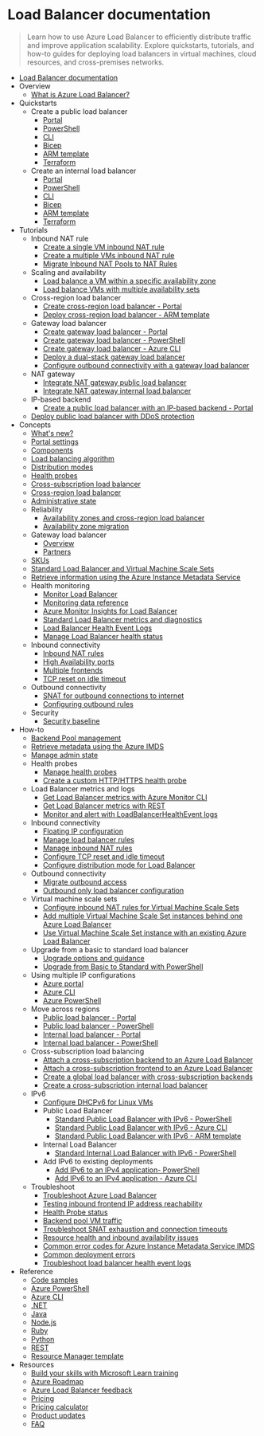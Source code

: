 # Load Balancer documentation
> Learn how to use Azure Load Balancer to efficiently distribute traffic and improve application scalability. Explore quickstarts, tutorials, and how-to guides for deploying load balancers in virtual machines, cloud resources, and cross-premises networks.
  - [Load Balancer documentation](https://learn.microsoft.com/en-us/azure/load-balancer/)
  - Overview
    - [What is Azure Load Balancer?](https://learn.microsoft.com/en-us/azure/load-balancer/load-balancer-overview)
  - Quickstarts
    - Create a public load balancer
      - [Portal](https://learn.microsoft.com/en-us/azure/load-balancer/quickstart-load-balancer-standard-public-portal)
      - [PowerShell](https://learn.microsoft.com/en-us/azure/load-balancer/quickstart-load-balancer-standard-public-powershell)
      - [CLI](https://learn.microsoft.com/en-us/azure/load-balancer/quickstart-load-balancer-standard-public-cli)
      - [Bicep](https://learn.microsoft.com/en-us/azure/load-balancer/quickstart-load-balancer-standard-public-bicep)
      - [ARM template](https://learn.microsoft.com/en-us/azure/load-balancer/quickstart-load-balancer-standard-public-template)
      - [Terraform](https://learn.microsoft.com/en-us/azure/load-balancer/quickstart-load-balancer-standard-public-terraform)
    - Create an internal load balancer
      - [Portal](https://learn.microsoft.com/en-us/azure/load-balancer/quickstart-load-balancer-standard-internal-portal)
      - [PowerShell](https://learn.microsoft.com/en-us/azure/load-balancer/quickstart-load-balancer-standard-internal-powershell)
      - [CLI](https://learn.microsoft.com/en-us/azure/load-balancer/quickstart-load-balancer-standard-internal-cli)
      - [Bicep](https://learn.microsoft.com/en-us/azure/load-balancer/quickstart-load-balancer-standard-internal-bicep)
      - [ARM template](https://learn.microsoft.com/en-us/azure/load-balancer/quickstart-load-balancer-standard-internal-template)
      - [Terraform](https://learn.microsoft.com/en-us/azure/load-balancer/quickstart-load-balancer-standard-internal-terraform)
  - Tutorials
    - Inbound NAT rule
      - [Create a single VM inbound NAT rule](https://learn.microsoft.com/en-us/azure/load-balancer/tutorial-load-balancer-port-forwarding-portal)
      - [Create a multiple VMs inbound NAT rule](https://learn.microsoft.com/en-us/azure/load-balancer/tutorial-nat-rule-multi-instance-portal)
      - [Migrate Inbound NAT Pools to NAT Rules](https://learn.microsoft.com/en-us/azure/load-balancer/load-balancer-nat-pool-migration)
    - Scaling and availability
      - [Load balance a VM within a specific availability zone](https://learn.microsoft.com/en-us/azure/load-balancer/tutorial-load-balancer-standard-public-zonal-portal)
      - [Load balance VMs with multiple availability sets](https://learn.microsoft.com/en-us/azure/load-balancer/tutorial-multi-availability-sets-portal)
    - Cross-region load balancer
      - [Create cross-region load balancer - Portal](https://learn.microsoft.com/en-us/azure/load-balancer/tutorial-cross-region-portal)
      - [Deploy cross-region load balancer - ARM template](https://learn.microsoft.com/en-us/azure/load-balancer/tutorial-deploy-cross-region-load-balancer-template)
    - Gateway load balancer
      - [Create gateway load balancer - Portal](https://learn.microsoft.com/en-us/azure/load-balancer/tutorial-gateway-portal)
      - [Create gateway load balancer - PowerShell](https://learn.microsoft.com/en-us/azure/load-balancer/tutorial-gateway-powershell)
      - [Create gateway load balancer - Azure CLI](https://learn.microsoft.com/en-us/azure/load-balancer/tutorial-gateway-cli)
      - [Deploy a dual-stack gateway load balancer](https://learn.microsoft.com/en-us/azure/load-balancer/gateway-deploy-dual-stack-load-balancer)
      - [Configure outbound connectivity with a gateway load balancer](https://learn.microsoft.com/en-us/azure/load-balancer/tutorial-gateway-outbound-connectivity)
    - NAT gateway
      - [Integrate NAT gateway public load balancer](https://learn.microsoft.com/en-us/azure/virtual-network/nat-gateway/tutorial-nat-gateway-load-balancer-public-portal?toc=/azure/load-balancer/toc.json)
      - [Integrate NAT gateway internal load balancer](https://learn.microsoft.com/en-us/azure/virtual-network/nat-gateway/tutorial-nat-gateway-load-balancer-internal-portal?toc=/azure/load-balancer/toc.json)
    - IP-based backend
      - [Create a public load balancer with an IP-based backend - Portal](https://learn.microsoft.com/en-us/azure/load-balancer/tutorial-load-balancer-ip-backend-portal)
    - [Deploy public load balancer with DDoS protection](https://learn.microsoft.com/en-us/azure/load-balancer/tutorial-protect-load-balancer)
  - Concepts
    - [What's new?](https://learn.microsoft.com/en-us/azure/load-balancer/whats-new)
    - [Portal settings](https://learn.microsoft.com/en-us/azure/load-balancer/manage)
    - [Components](https://learn.microsoft.com/en-us/azure/load-balancer/components)
    - [Load balancing algorithm](https://learn.microsoft.com/en-us/azure/load-balancer/concepts)
    - [Distribution modes](https://learn.microsoft.com/en-us/azure/load-balancer/distribution-mode-concepts)
    - [Health probes](https://learn.microsoft.com/en-us/azure/load-balancer/load-balancer-custom-probe-overview)
    - [Cross-subscription load balancer](https://learn.microsoft.com/en-us/azure/load-balancer/cross-subscription-overview)
    - [Cross-region load balancer](https://learn.microsoft.com/en-us/azure/load-balancer/cross-region-overview)
    - [Administrative state](https://learn.microsoft.com/en-us/azure/load-balancer/admin-state-overview)
    - Reliability
      - [Availability zones and cross-region load balancer](https://learn.microsoft.com/en-us/azure/reliability/reliability-load-balancer?toc=/azure/load-balancer/toc.json&bc=/azure/load-balancer/breadcrumb/toc.json)
      - [Availability zone migration](https://learn.microsoft.com/en-us/azure/reliability/migrate-load-balancer?toc=/azure/load-balancer/toc.json&bc=/azure/load-balancer/breadcrumb/toc.json)
    - Gateway load balancer
      - [Overview](https://learn.microsoft.com/en-us/azure/load-balancer/gateway-overview)
      - [Partners](https://learn.microsoft.com/en-us/azure/load-balancer/gateway-partners)
    - [SKUs](https://learn.microsoft.com/en-us/azure/load-balancer/skus)
    - [Standard Load Balancer and Virtual Machine Scale Sets](https://learn.microsoft.com/en-us/azure/load-balancer/load-balancer-standard-virtual-machine-scale-sets)
    - [Retrieve information using the Azure Instance Metadata Service](https://learn.microsoft.com/en-us/azure/load-balancer/instance-metadata-service-load-balancer)
    - Health monitoring
      - [Monitor Load Balancer](https://learn.microsoft.com/en-us/azure/load-balancer/monitor-load-balancer)
      - [Monitoring data reference](https://learn.microsoft.com/en-us/azure/load-balancer/monitor-load-balancer-reference)
      - [Azure Monitor Insights for Load Balancer](https://learn.microsoft.com/en-us/azure/load-balancer/load-balancer-insights)
      - [Standard Load Balancer metrics and diagnostics](https://learn.microsoft.com/en-us/azure/load-balancer/load-balancer-standard-diagnostics)
      - [Load Balancer Health Event Logs](https://learn.microsoft.com/en-us/azure/load-balancer/load-balancer-health-event-logs)
      - [Manage Load Balancer health status](https://learn.microsoft.com/en-us/azure/load-balancer/load-balancer-manage-health-status)
    - Inbound connectivity
      - [Inbound NAT rules](https://learn.microsoft.com/en-us/azure/load-balancer/inbound-nat-rules)
      - [High Availability ports](https://learn.microsoft.com/en-us/azure/load-balancer/load-balancer-ha-ports-overview)
      - [Multiple frontends](https://learn.microsoft.com/en-us/azure/load-balancer/load-balancer-multivip-overview)
      - [TCP reset on idle timeout](https://learn.microsoft.com/en-us/azure/load-balancer/load-balancer-tcp-reset)
    - Outbound connectivity
      - [SNAT for outbound connections to internet](https://learn.microsoft.com/en-us/azure/load-balancer/load-balancer-outbound-connections)
      - [Configuring outbound rules](https://learn.microsoft.com/en-us/azure/load-balancer/outbound-rules)
    - Security
      - [Security baseline](https://learn.microsoft.com/security/benchmark/azure/baselines/azure-load-balancer-security-baseline?toc=/azure/load-balancer/TOC.json)
  - How-to
    - [Backend Pool management](https://learn.microsoft.com/en-us/azure/load-balancer/backend-pool-management)
    - [Retrieve metadata using the Azure IMDS](https://learn.microsoft.com/en-us/azure/load-balancer/howto-load-balancer-imds)
    - [Manage admin state](https://learn.microsoft.com/en-us/azure/load-balancer/manage-admin-state-how-to)
    - Health probes
      - [Manage health probes](https://learn.microsoft.com/en-us/azure/load-balancer/manage-probes-how-to)
      - [Create a custom HTTP/HTTPS health probe](https://learn.microsoft.com/en-us/azure/load-balancer/create-custom-http-health-probe-howto)
    - Load Balancer metrics and logs
      - [Get Load Balancer metrics with Azure Monitor CLI](https://learn.microsoft.com/en-us/azure/load-balancer/load-balancer-monitor-metrics-cli)
      - [Get Load Balancer metrics with REST](https://learn.microsoft.com/en-us/azure/load-balancer/load-balancer-query-metrics-rest-api)
      - [Monitor and alert with LoadBalancerHealthEvent logs](https://learn.microsoft.com/en-us/azure/load-balancer/load-balancer-monitor-alert-health-event-logs)
    - Inbound connectivity
      - [Floating IP configuration](https://learn.microsoft.com/en-us/azure/load-balancer/load-balancer-floating-ip)
      - [Manage load balancer rules](https://learn.microsoft.com/en-us/azure/load-balancer/manage-rules-how-to)
      - [Manage inbound NAT rules](https://learn.microsoft.com/en-us/azure/load-balancer/manage-inbound-nat-rules)
      - [Configure TCP reset and idle timeout](https://learn.microsoft.com/en-us/azure/load-balancer/load-balancer-tcp-idle-timeout)
      - [Configure distribution mode for Load Balancer](https://learn.microsoft.com/en-us/azure/load-balancer/load-balancer-distribution-mode)
    - Outbound connectivity
      - [Migrate outbound access](https://learn.microsoft.com/en-us/azure/virtual-network/nat-gateway/tutorial-migrate-outbound-nat?toc=/azure/load-balancer/toc.json)
      - [Outbound only load balancer configuration](https://learn.microsoft.com/en-us/azure/load-balancer/egress-only)
    - Virtual machine scale sets
      - [Configure inbound NAT rules for Virtual Machine Scale Sets](https://learn.microsoft.com/en-us/azure/load-balancer/configure-inbound-NAT-rules-vm-scale-set)
      - [Add multiple Virtual Machine Scale Set instances behind one Azure Load Balancer](https://learn.microsoft.com/en-us/azure/load-balancer/load-balancer-multiple-virtual-machine-scale-set)
      - [Use Virtual Machine Scale Set instance with an existing Azure Load Balancer](https://learn.microsoft.com/en-us/azure/load-balancer/configure-vm-scale-set-portal)
    - Upgrade from a basic to standard load balancer
      - [Upgrade options and guidance](https://learn.microsoft.com/en-us/azure/load-balancer/load-balancer-basic-upgrade-guidance)
      - [Upgrade from Basic to Standard with PowerShell](https://learn.microsoft.com/en-us/azure/load-balancer/upgrade-basic-standard-with-powershell)
    - Using multiple IP configurations
      - [Azure portal](https://learn.microsoft.com/en-us/azure/load-balancer/load-balancer-multiple-ip)
      - [Azure CLI](https://learn.microsoft.com/en-us/azure/load-balancer/load-balancer-multiple-ip-cli)
      - [Azure PowerShell](https://learn.microsoft.com/en-us/azure/load-balancer/load-balancer-multiple-ip-powershell)
    - Move across regions
      - [Public load balancer - Portal](https://learn.microsoft.com/en-us/azure/load-balancer/move-across-regions-external-load-balancer-portal)
      - [Public load balancer - PowerShell](https://learn.microsoft.com/en-us/azure/load-balancer/move-across-regions-external-load-balancer-powershell)
      - [Internal load balancer - Portal](https://learn.microsoft.com/en-us/azure/load-balancer/move-across-regions-internal-load-balancer-portal)
      - [Internal load balancer - PowerShell](https://learn.microsoft.com/en-us/azure/load-balancer/move-across-regions-internal-load-balancer-powershell)
    - Cross-subscription load balancing
      - [Attach a cross-subscription backend to an Azure Load Balancer](https://learn.microsoft.com/en-us/azure/load-balancer/cross-subscription-how-to-attach-backend)
      - [Attach a cross-subscription frontend to an Azure Load Balancer](https://learn.microsoft.com/en-us/azure/load-balancer/cross-subscription-how-to-attach-frontend)
      - [Create a global load balancer with cross-subscription backends](https://learn.microsoft.com/en-us/azure/load-balancer/cross-subscription-how-to-global-backend)
      - [Create a cross-subscription internal load balancer](https://learn.microsoft.com/en-us/azure/load-balancer/cross-subscription-how-to-internal-load-balancer)
    - IPv6
      - [Configure DHCPv6 for Linux VMs](https://learn.microsoft.com/en-us/azure/load-balancer/load-balancer-ipv6-for-linux)
      - Public Load Balancer
        - [Standard Public Load Balancer with IPv6 - PowerShell](https://learn.microsoft.com/en-us/azure/load-balancer/virtual-network-ipv4-ipv6-dual-stack-standard-load-balancer-powershell)
        - [Standard Public Load Balancer with IPv6 - Azure CLI](https://learn.microsoft.com/en-us/azure/load-balancer/virtual-network-ipv4-ipv6-dual-stack-standard-load-balancer-cli)
        - [Standard Public Load Balancer with IPv6 - ARM template](https://learn.microsoft.com/en-us/azure/load-balancer/ipv6-configure-standard-load-balancer-template-json)
      - Internal Load Balancer
        - [Standard Internal Load Balancer with IPv6 - PowerShell](https://learn.microsoft.com/en-us/azure/load-balancer/ipv6-dual-stack-standard-internal-load-balancer-powershell)
      - Add IPv6 to existing deployments
        - [Add IPv6 to an IPv4 application- PowerShell](https://learn.microsoft.com/en-us/azure/load-balancer/ipv6-add-to-existing-vnet-powershell)
        - [Add IPv6 to an IPv4 application - Azure CLI](https://learn.microsoft.com/en-us/azure/load-balancer/ipv6-add-to-existing-vnet-cli)
    - Troubleshoot
      - [Troubleshoot Azure Load Balancer](https://learn.microsoft.com/en-us/azure/load-balancer/load-balancer-troubleshoot)
      - [Testing inbound frontend IP address reachability](https://learn.microsoft.com/en-us/azure/load-balancer/load-balancer-test-frontend-reachability)
      - [Health Probe status](https://learn.microsoft.com/en-us/azure/load-balancer/load-balancer-troubleshoot-health-probe-status)
      - [Backend pool VM traffic](https://learn.microsoft.com/en-us/azure/load-balancer/load-balancer-troubleshoot-backend-traffic)
      - [Troubleshoot SNAT exhaustion and connection timeouts](https://learn.microsoft.com/en-us/azure/load-balancer/troubleshoot-outbound-connection)
      - [Resource health and inbound availability issues](https://learn.microsoft.com/en-us/azure/load-balancer/troubleshoot-rhc)
      - [Common error codes for Azure Instance Metadata Service IMDS](https://learn.microsoft.com/en-us/azure/load-balancer/troubleshoot-load-balancer-imds)
      - [Common deployment errors](https://learn.microsoft.com/en-us/azure/load-balancer/load-balancer-common-deployment-errors)
      - [Troubleshoot load balancer health event logs](https://learn.microsoft.com/en-us/azure/load-balancer/load-balancer-troubleshoot-health-event-logs)
  - Reference
    - [Code samples](https://azure.microsoft.com/resources/samples/?service=load-balancer)
    - [Azure PowerShell](https://learn.microsoft.com/powershell/module/az.network)
    - [Azure CLI](https://learn.microsoft.com/cli/azure/network/lb)
    - [.NET](https://learn.microsoft.com/dotnet/api/microsoft.azure.management.network.models)
    - [Java](https://learn.microsoft.com/java/api/com.microsoft.azure.management.network)
    - [Node.js](https://learn.microsoft.com/javascript/api/overview/azure/arm-network-readme)
    - [Ruby](https://www.rubydoc.info/gems/azure_mgmt_network/Azure/Network/Mgmt/V2020_03_01/LoadBalancers)
    - [Python](https://learn.microsoft.com/python/api/azure-mgmt-network/azure.mgmt.network.operations.loadbalancersoperations)
    - [REST](https://learn.microsoft.com/rest/api/load-balancer/loadbalancers)
    - [Resource Manager template](https://learn.microsoft.com/azure/templates/microsoft.network/loadbalancers)
  - Resources
    - [Build your skills with Microsoft Learn training](https://learn.microsoft.com/training/browse/?products=azure-load-balancer)
    - [Azure Roadmap](https://azure.microsoft.com/roadmap/?category=networking)
    - [Azure Load Balancer feedback](https://feedback.azure.com/d365community/forum/8ae9bf04-8326-ec11-b6e6-000d3a4f0789?c=e8894060-8326-ec11-b6e6-000d3a4f0789)
    - [Pricing](https://azure.microsoft.com/pricing/details/load-balancer/)
    - [Pricing calculator](https://azure.microsoft.com/pricing/calculator/)
    - [Product updates](https://azure.microsoft.com/updates/?product=load-balancer)
    - [FAQ](https://learn.microsoft.com/en-us/azure/load-balancer/load-balancer-faqs.yml)

